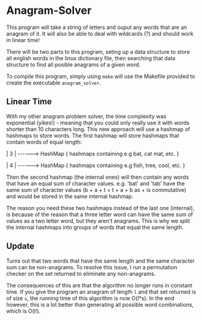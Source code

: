 # Anagram-Solver 
This program will take a string of letters and ouput any words that are an anagram of it.
It will also be able to deal with wildcards (?) and should work in linear time!

There will be two parts to this program, seting up a data structure to store all english words in
the linux dictionary file, then searching that data structure to find all posible anagrams of a
given word.

To compile this program, simply using `make` will use the Makefile provided to create the executable `anagram_solver`.

## Linear Time
With my other anagram problem solver, the time complexity was exponential (yikes!) - meaning that
you could only really use it with words shorter than 10 characters long. This new approach will
use a hashmap of hashmaps to store words. The first hashmap will store hashmaps that contain 
words of equal length:


| 3 | ------> HashMap {  hashmaps containing e.g bat, cat mat, etc. }

 

| 4 | ------> HashMap {  hashmaps containing e.g fish, tree, cool, etc. }
            
 Then the second hashmap (the internal ones) will then contain any words that have an equal sum 
 of character values. e.g. 'bat' and 'tab' have the same sum of character values 
 (b + a + t = t + a + b as + is commutative) and would be stored in the same internal hashmap.
 
 The reason you need these two hashmaps instead of the last one (internal), is because of the reason that a three letter word can have the same sum of values as a two letter word, but they aren't anagrams. This is why we split the internal hashmaps into groups of words that equal the same length.
 
## Update

Turns out that two words that have the same length and the same character sum can be non-anagrams.
To resolve this issue, I run a permutation checker on the set returned to eliminate any non-anagrams.

The consequences of this are that the algorithm no longer runs in constant time. If you give the 
program an anagram of length `l` and that set returned is of size `s`, the running time of this
algorithm is now O(l\*s). In the end however, this is a lot better than generating all possible
word combinations, which is O(l!).
 
